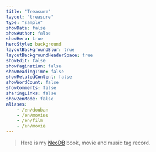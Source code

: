 ```yaml
---
title: "Treasure"
layout: "treasure"
type: "sample"
showDate: false
showAuthor: false
showHero: true
heroStyle: background
layoutBackgroundBlur: true
layoutBackgroundHeaderSpace: true
showEdit: false
showPagination: false
showReadingTime: false
showRelatedContent: false
showWordCount: false
showComments: false
sharingLinks: false
showZenMode: false
aliases:
    - /en/douban
    - /en/movies
    - /en/film
    - /en/movie
---
```


> Here is my [NeoDB](https://neodb.social/users/qlAD/) book, movie and music tag record.
